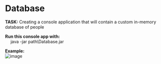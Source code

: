 # Database

**TASK:** Creating a console application that will contain a custom in-memory database of people

**Run this console app with:**  <br />
 &emsp; java -jar path\Database.jar <br />
 
 **Example:**<br />
 ![image](https://github.com/AlenaViktorova/Database/assets/134233124/b3fe5494-befb-4a41-9cc2-b8f05a710da7)

